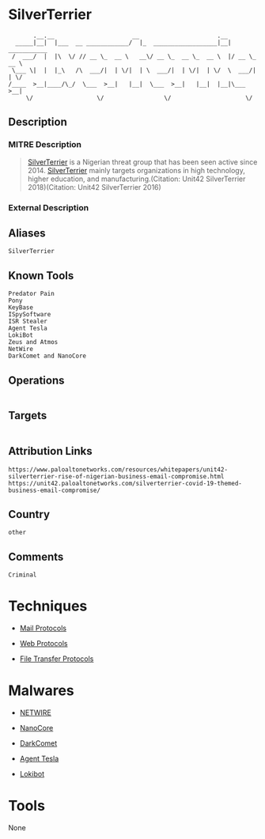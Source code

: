 
# SilverTerrier

```
       .__.__                      __                      .__              
  _____|__|  |___  __ ____________/  |_  __________________|__| ___________ 
 /  ___/  |  |\  \/ // __ \_  __ \   __\/ __ \_  __ \_  __ \  |/ __ \_  __ \
 \___ \|  |  |_\   /\  ___/|  | \/|  | \  ___/|  | \/|  | \/  \  ___/|  | \/
/____  >__|____/\_/  \___  >__|   |__|  \___  >__|   |__|  |__|\___  >__|   
     \/                  \/                 \/                     \/       

```

## Description

### MITRE Description

> [SilverTerrier](https://attack.mitre.org/groups/G0083) is a Nigerian threat group that has been seen active since 2014. [SilverTerrier](https://attack.mitre.org/groups/G0083) mainly targets organizations in high technology, higher education, and manufacturing.(Citation: Unit42 SilverTerrier 2018)(Citation: Unit42 SilverTerrier 2016)

### External Description

> 

## Aliases

```
SilverTerrier
```

## Known Tools

```
Predator Pain
Pony
KeyBase
ISpySoftware
ISR Stealer
Agent Tesla
LokiBot
Zeus and Atmos
NetWire
DarkComet and NanoCore
```

## Operations

```

```

## Targets

```

```

## Attribution Links

```
https://www.paloaltonetworks.com/resources/whitepapers/unit42-silverterrier-rise-of-nigerian-business-email-compromise.html
https://unit42.paloaltonetworks.com/silverterrier-covid-19-themed-business-email-compromise/
```

## Country

```
other
```

## Comments

```
Criminal
```

# Techniques


* [Mail Protocols](../techniques/Mail-Protocols.md)

* [Web Protocols](../techniques/Web-Protocols.md)
    
* [File Transfer Protocols](../techniques/File-Transfer-Protocols.md)
    

# Malwares


* [NETWIRE](../malwares/NETWIRE.md)

* [NanoCore](../malwares/NanoCore.md)
    
* [DarkComet](../malwares/DarkComet.md)
    
* [Agent Tesla](../malwares/Agent-Tesla.md)
    
* [Lokibot](../malwares/Lokibot.md)
    

# Tools

None
